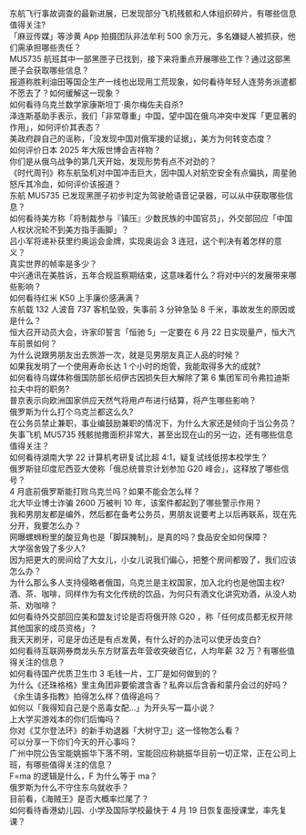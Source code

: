 东航飞行事故调查的最新进展，已发现部分飞机残骸和人体组织碎片，有哪些信息值得关注?  
「麻豆传媒」等涉黄 App 拍摄团队非法牟利 500 余万元，多名嫌疑人被抓获，他们需承担哪些责任？  
MU5735 航班其中一部黑匣子已找到，接下来将重点开展哪些工作？通过这部黑匣子会获取哪些信息？  
报道称胜利油田等国企生产一线也出现用工荒现象，如何看待年轻人连劳务派遣都不愿去了？如何缓解这一现象？  
如何看待乌克兰数学家康斯坦丁·奥尔梅佐夫自杀?  
泽连斯基助手表示，我们「非常尊重」中国，望中国在俄乌冲突中发挥「更显著的作用」，如何评价其表态？  
美政府辟自己的谣称，「没发现中国对俄军援的证据」，美方为何转变态度？  
如何评价日本 2025 年大阪世博会吉祥物？  
你们是从俄乌战争的第几天开始，发现形势有点不对劲的？  
《时代周刊》称东航坠机对中国冲击巨大，因中国人对航空安全有点偏执，周星驰怒斥其冷血，如何评价该报道？  
东航 MU5735 已发现黑匣子初步判定为驾驶舱语音记录器，可以从中获取哪些信息？  
如何看待美方称「将制裁参与『镇压』少数民族的中国官员」，外交部回应「中国人权状况轮不到美方指手画脚」？  
吕小军将递补获里约奥运会金牌，实现奥运会 3 连冠，这个判决有着怎样的意义？  
真实世界的帧率是多少？  
中兴通讯在美胜诉，五年合规监察期结束，这意味着什么？将对中兴的发展带来哪些影响？  
如何看待红米 K50 上手廉价感满满？  
东航载 132 人波音 737 客机坠毁，失事前 3 分钟急坠 8 千米，事故发生的原因或是什么？  
恒大召开动员大会，许家印誓言「恒驰 5」一定要在 6 月 22 日实现量产，恒大汽车前景如何？  
为什么说跟男朋友出去旅游一次，就是见男朋友真正人品的时候？  
如果我发明了一个使用寿命长达 1 个小时的炮管，我能取得多大的成就?  
如何看待乌媒体称俄国防部长绍伊古因损失巨大解除了第 6 集团军司令弗拉迪斯拉夫中将的职务?  
普京表示向欧洲国家供应天然气将用卢布进行结算，将产生哪些影响？  
俄罗斯为什么打个乌克兰都这么久?  
在公务员禁止兼职，事业编鼓励兼职的情况下，为什么大家还是倾向于当公务员？  
失事飞机 MU5735 残骸抛撒面积非常大，甚至出现在山的另一边，还有哪些信息值得关注？  
如何看待湖南大学 22 计算机考研复试比超 4:1，疑复试线低捞本校学生？  
俄罗斯驻印度尼西亚大使称「俄总统普京计划参加 G20 峰会」，这释放了哪些信号？  
4 月底前俄罗斯能打败乌克兰吗？如果不能会怎么样？  
北大毕业博士诈骗 2600 万被判 10 年，该案件都起到了哪些警示作用？  
我和男朋友都是编外，然后都在备考公务员，男朋友说要考上以后再联系，现在先分开，我要怎么办？  
网曝螺蛳粉里的酸豆角也是「脚踩腌制」，是真的吗？食品安全如何保障？  
大学宿舍毁了多少人?  
因为把更大的房间给了大女儿，小女儿说我们偏心，把整个房间都毁了，我们应该怎么办？  
为什么那么多人支持侵略者俄国，乌克兰是主权国家，加入北约也是他国主权?  
酒、茶、咖啡，同样作为有文化传统的饮品，为何只有酒文化讲究劝酒，从没人劝茶、劝咖啡？  
如何看待外交部回应美和盟友讨论是否将俄开除 G20 ，称「任何成员都无权开除其他国家的成员资格」？  
我天天刷牙，可是牙齿还是有点发黄，有什么好的办法可以使牙齿变白?  
如何看待互联网券商龙头东方财富去年营收突破百亿，人均年薪 32 万？有哪些值得关注的信息？  
如何看待国产优质卫生巾 3 毛钱一片，工厂是如何做到的？  
为什么《还珠格格》里主角团非要偷渡含香？私奔以后含香和蒙丹会过的好吗？  
《余生请多指教》拍得怎么样？值得追吗？  
如何以「我得知自己是个恶毒女配…」为开头写一篇小说？  
上大学买游戏本的你们后悔吗？  
你对《艾尔登法环》的新手劝退器「大树守卫」这一怪物怎么看？  
可以分享一下你们今天的开心事吗？  
广州中院公告宝能姚振华下落不明，宝能回应称姚振华目前一切正常，正在公司上班，有哪些值得关注的信息？  
F=ma 的逻辑是什么，F 为什么等于 ma？  
俄罗斯为什么不守住东乌就收手？  
目前看，《海贼王》是否大概率烂尾了？  
如何看待香港幼儿园、小学及国际学校最快于 4 月 19 日恢复面授课堂，率先复课？  
